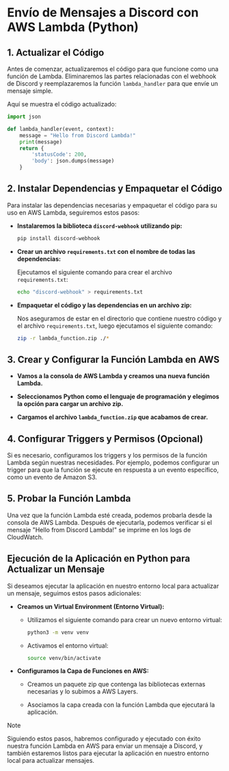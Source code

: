 # Envío de Mensajes a Discord con AWS Lambda (Python)

## 1. Actualizar el Código

Antes de comenzar, actualizaremos el código para que funcione como una función de Lambda. Eliminaremos las partes relacionadas con el webhook de Discord y reemplazaremos la función `lambda_handler` para que envíe un mensaje simple. 

Aquí se muestra el código actualizado:

```python
import json

def lambda_handler(event, context):
    message = "Hello from Discord Lambda!"
    print(message)
    return {
        'statusCode': 200,
        'body': json.dumps(message)
    }
```

## 2. Instalar Dependencias y Empaquetar el Código

Para instalar las dependencias necesarias y empaquetar el código para su uso en AWS Lambda, seguiremos estos pasos:

- **Instalaremos la biblioteca `discord-webhook` utilizando pip:**

  ```bash
  pip install discord-webhook
  ```

- **Crear un archivo `requirements.txt` con el nombre de todas las dependencias:**

  Ejecutamos el siguiente comando para crear el archivo `requirements.txt`:

  ```bash
  echo "discord-webhook" > requirements.txt
  ```

- **Empaquetar el código y las dependencias en un archivo zip:**

  Nos aseguramos de estar en el directorio que contiene nuestro código y el archivo `requirements.txt`, luego ejecutamos el siguiente comando:

  ```bash
  zip -r lambda_function.zip ./*
  ```

## 3. Crear y Configurar la Función Lambda en AWS

- **Vamos a la consola de AWS Lambda y creamos una nueva función Lambda.**

- **Seleccionamos Python como el lenguaje de programación y elegimos la opción para cargar un archivo zip.**

- **Cargamos el archivo `lambda_function.zip` que acabamos de crear.**

## 4. Configurar Triggers y Permisos (Opcional)

Si es necesario, configuramos los triggers y los permisos de la función Lambda según nuestras necesidades. Por ejemplo, podemos configurar un trigger para que la función se ejecute en respuesta a un evento específico, como un evento de Amazon S3.

## 5. Probar la Función Lambda

Una vez que la función Lambda esté creada, podemos probarla desde la consola de AWS Lambda. Después de ejecutarla, podemos verificar si el mensaje "Hello from Discord Lambda!" se imprime en los logs de CloudWatch.

## Ejecución de la Aplicación en Python para Actualizar un Mensaje

Si deseamos ejecutar la aplicación en nuestro entorno local para actualizar un mensaje, seguimos estos pasos adicionales:

- **Creamos un Virtual Environment (Entorno Virtual):**

  - Utilizamos el siguiente comando para crear un nuevo entorno virtual:

    ```bash
    python3 -m venv venv
    ```

  - Activamos el entorno virtual:

      ```bash
      source venv/bin/activate
      ```

- **Configuramos la Capa de Funciones en AWS:**

  - Creamos un paquete zip que contenga las bibliotecas externas necesarias y lo subimos a AWS Layers.
  
  - Asociamos la capa creada con la función Lambda que ejecutará la aplicación.

>[!NOTE]
>Siguiendo estos pasos, habremos configurado y ejecutado con éxito nuestra función Lambda en AWS para enviar un mensaje a Discord, y también estaremos listos para ejecutar la aplicación en nuestro entorno local para actualizar mensajes.
